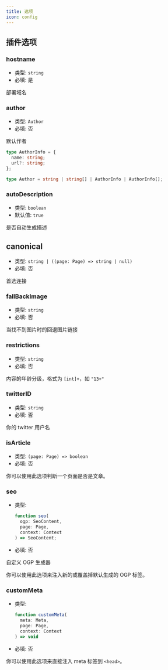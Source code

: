 ```yaml
---
title: 选项
icon: config
---
```


## 插件选项

### hostname

- 类型: `string`
- 必填: 是

部署域名

### author

- 类型: `Author`
- 必填: 否

默认作者

```ts
type AuthorInfo = {
  name: string;
  url?: string;
};

type Author = string | string[] | AuthorInfo | AuthorInfo[];
```

### autoDescription

- 类型: `boolean`
- 默认值: `true`

是否自动生成描述

## canonical

- 类型: `string | ((page: Page) => string | null)`
- 必填: 否

首选连接

### fallBackImage

- 类型: `string`
- 必填: 否

当找不到图片时的回退图片链接

### restrictions

- 类型: `string`
- 必填: 否

内容的年龄分级，格式为 `[int]+`，如 `"13+"`

### twitterID

- 类型: `string`
- 必填: 否

你的 twitter 用户名

### isArticle

- 类型: `(page: Page) => boolean`
- 必填: 否

你可以使用此选项判断一个页面是否是文章。

### seo

- 类型:

  ```ts
  function seo(
    ogp: SeoContent,
    page: Page,
    context: Context
  ) => SeoContent;
  ```

- 必填: 否

自定义 OGP 生成器

你可以使用此选项来注入新的或覆盖掉默认生成的 OGP 标签。

### customMeta

- 类型:

  ```ts
  function customMeta(
    meta: Meta,
    page: Page,
    context: Context
  ) => void
  ```

- 必填: 否

你可以使用此选项来直接注入 meta 标签到 `<head>`。
